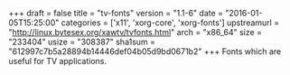 +++
draft = false
title = "tv-fonts"
version = "1.1-6"
date = "2016-01-05T15:25:00"
categories = ['x11', 'xorg-core', 'xorg-fonts']
upstreamurl = "http://linux.bytesex.org/xawtv/tvfonts.html"
arch = "x86_64"
size = "233404"
usize = "308387"
sha1sum = "612997c7b5a28894b14446def04b05d9bd0671b2"
+++
Fonts which are useful for TV applications.